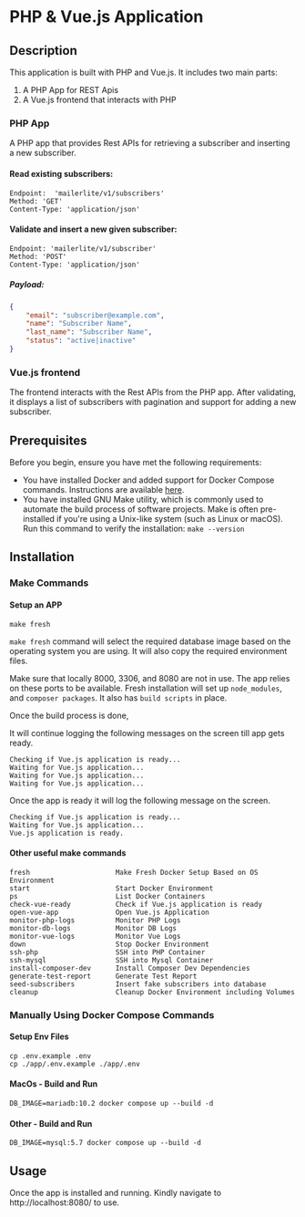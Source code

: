 # PHP & Vue.js Application

## Description

This application is built with PHP and Vue.js. It includes two main parts:
1. A PHP App for REST Apis
2. A Vue.js frontend that interacts with PHP

### PHP App
A PHP app that provides Rest APIs for retrieving a subscriber and inserting a new subscriber.

#### Read existing subscribers:
```
Endpoint:  'mailerlite/v1/subscribers'
Method: 'GET'
Content-Type: 'application/json'
```

#### Validate and insert a new given subscriber:
```
Endpoint: 'mailerlite/v1/subscriber'
Method: 'POST'
Content-Type: 'application/json'
```
##### Payload:
```json
{
    "email": "subscriber@example.com",
    "name": "Subscriber Name",
    "last_name": "Subscriber Name",
    "status": "active|inactive"
}
```

### Vue.js frontend

The frontend interacts with the Rest APIs from the PHP app. After validating, it displays a list of subscribers with pagination and support for adding a new subscriber.

## Prerequisites

Before you begin, ensure you have met the following requirements:
- You have installed Docker and added support for Docker Compose commands. Instructions are available [here](https://docs.docker.com/compose/install/).
- You have installed GNU Make utility, which is commonly used to automate the build process of software projects. Make is often pre-installed if you're using a Unix-like system (such as Linux or macOS). Run this command to verify the installation:
`make --version`

## Installation

### Make Commands

#### Setup an APP
```
make fresh
```

`make fresh` command will select the required database image based on the operating system you are using. It will also copy the required environment files.

Make sure that locally 8000, 3306, and 8080 are not in use. The app relies on these ports to be available. Fresh installation will set up `node_modules`, and `composer packages`. It also has `build scripts` in place.

Once the build process is done, 

It will continue logging the following messages on the screen till app gets ready.
```
Checking if Vue.js application is ready...
Waiting for Vue.js application...
Waiting for Vue.js application...
Waiting for Vue.js application...
```
Once the app is ready it will log the following message on the screen.
```
Checking if Vue.js application is ready...
Waiting for Vue.js application...
Vue.js application is ready.
```

#### Other useful make commands
```
fresh                     Make Fresh Docker Setup Based on OS Environment
start                     Start Docker Environment
ps                        List Docker Containers
check-vue-ready           Check if Vue.js application is ready
open-vue-app              Open Vue.js Application
monitor-php-logs          Monitor PHP Logs
monitor-db-logs           Monitor DB Logs
monitor-vue-logs          Monitor Vue Logs
down                      Stop Docker Environment
ssh-php                   SSH into PHP Container
ssh-mysql                 SSH into Mysql Container
install-composer-dev      Install Composer Dev Dependencies
generate-test-report      Generate Test Report
seed-subscribers          Insert fake subscribers into database
cleanup                   Cleanup Docker Environment including Volumes
```

### Manually Using Docker Compose Commands

#### Setup Env Files
```
cp .env.example .env
cp ./app/.env.example ./app/.env
```

#### MacOs - Build and Run
```
DB_IMAGE=mariadb:10.2 docker compose up --build -d
```

#### Other - Build and Run
```
DB_IMAGE=mysql:5.7 docker compose up --build -d
```

## Usage

Once the app is installed and running. Kindly navigate to http://localhost:8080/ to use.
